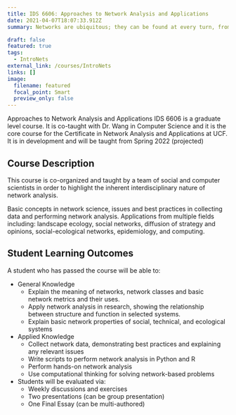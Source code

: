 ```yaml
---
title: IDS 6606: Approaches to Network Analysis and Applications
date: 2021-04-07T18:07:33.912Z
summary: Networks are ubiquitous; they can be found at every turn, from alliance formation to opinions, from rivers to species migration, from proteins to computers and the internet, from trade to disease spreading, from friendship to co-working and innovation. How entities (people, countries, proteins, species, landscapes, etc.) are linked to each other often affects how processes unfold (i.e. the resilience of food-webs, the spread of information on the internet, the ability to reduce or facilitate contagions and trade, or how opinions and ideas are shared). In other words, structure influences process, and thus the underlying network structure (how things are linked to each other) affects overall system behavior. Network structure thus helps us understand individual components and their collective behavior..

draft: false
featured: true
tags:
  - IntroNets
external_link: /courses/IntroNets
links: []
image:
  filename: featured
  focal_point: Smart
  preview_only: false
---
```

Approaches to Network Analysis and Applications IDS 6606 is a graduate level course.
It is co-taught with Dr. Wang in Computer Science and it is the core course for the
Certificate in Network Analysis and Applications at UCF. 
It is in development and will be taught from Spring 2022 (projected)

## Course Description
This course is co-organized and taught by a team of social and computer scientists in order to highlight the inherent interdisciplinary nature of network analysis. 

Basic concepts in network science, issues and best practices in collecting data and performing network analysis. Applications from multiple fields including: landscape ecology, social networks, diffusion of strategy and opinions, social-ecological networks, epidemiology, and computing. 


## Student Learning Outcomes
A student who has passed the course will be able to:
- General Knowledge
  -	Explain the meaning of networks, network classes and basic network metrics and their uses. 
  -	Apply network analysis in research, showing the relationship between structure and function in selected systems.
  -	Explain basic network properties of social, technical, and ecological systems
- Applied Knowledge 
  -	Collect network data, demonstrating best practices and explaining any relevant issues
  -	Write scripts to perform network analysis in Python and R
  -	Perform hands-on network analysis
  -	Use computational thinking for solving network-based problems
- Students will be evaluated via:
  -	Weekly discussions and exercises
  -	Two presentations (can be group presentation)
  -	One Final Essay (can be multi-authored)

